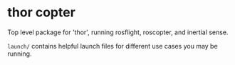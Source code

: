# thor copter

Top level package for 'thor', running rosflight, roscopter, and inertial sense.

`launch/` contains helpful launch files for different use cases you may be running.